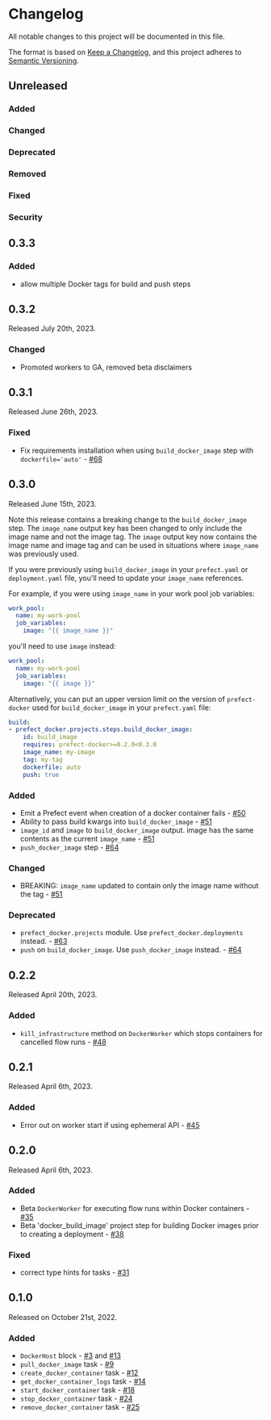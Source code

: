 # Changelog

All notable changes to this project will be documented in this file.

The format is based on [Keep a Changelog](https://keepachangelog.com/en/1.0.0/),
and this project adheres to [Semantic Versioning](https://semver.org/spec/v2.0.0.html).

## Unreleased

### Added

### Changed

### Deprecated

### Removed

### Fixed

### Security

## 0.3.3

### Added
- allow multiple Docker tags for build and push steps

## 0.3.2

Released July 20th, 2023.

### Changed
- Promoted workers to GA, removed beta disclaimers

## 0.3.1

Released June 26th, 2023.

### Fixed

- Fix requirements installation when using `build_docker_image` step with `dockerfile='auto'` - [#68](https://github.com/PrefectHQ/prefect-docker/pull/68)

## 0.3.0

Released June 15th, 2023.

Note this release contains a breaking change to the `build_docker_image` step. The `image_name` output key has been changed to only include the image name and not the image tag. The `image` output key now contains the image name and image tag and can be used in situations where `image_name` was previously used.

If you were previously using `build_docker_image` in your `prefect.yaml` or `deployment.yaml` file, you'll need to update your `image_name` references.

For example, if you were using `image_name` in your work pool job variables:

``` yaml
work_pool:
  name: my-work-pool
  job_variables:
    image: "{{ image_name }}"
```

you'll need to use `image` instead:

```yaml
work_pool:
  name: my-work-pool
  job_variables:
    image: "{{ image }}"
```

Alternatively, you can put an upper version limit on the version of `prefect-docker` used for `build_docker_image` in your `prefect.yaml` file:

```yaml
build:
- prefect_docker.projects.steps.build_docker_image:
    id: build_image
    requires: prefect-docker>=0.2.0<0.3.0
    image_name: my-image
    tag: my-tag
    dockerfile: auto
    push: true
```

### Added

- Emit a Prefect event when creation of a docker container fails - [#50](https://github.com/PrefectHQ/prefect-docker/pull/50)
- Ability to pass build kwargs into `build_docker_image` - [#51](https://github.com/PrefectHQ/prefect-docker/pull/51)
- `image_id` and `image` to `build_docker_image` output. image has the same contents as the current `image_name` - [#51](https://github.com/PrefectHQ/prefect-docker/pull/51)
- `push_docker_image` step - [#64](https://github.com/PrefectHQ/prefect-docker/pull/64)

### Changed

- BREAKING: `image_name` updated to contain only the image name without the tag - [#51](https://github.com/PrefectHQ/prefect-docker/pull/51)

### Deprecated

- `prefect_docker.projects` module. Use `prefect_docker.deployments` instead. - [#63](https://github.com/PrefectHQ/prefect-docker/pull/63)
- `push` on `build_docker_image`. Use `push_docker_image` instead. - [#64](https://github.com/PrefectHQ/prefect-docker/pull/64)


## 0.2.2

Released April 20th, 2023.

### Added

- `kill_infrastructure` method on `DockerWorker` which stops containers for cancelled flow runs  - [#48](https://github.com/PrefectHQ/prefect-docker/pull/48)

## 0.2.1

Released April 6th, 2023.

### Added

- Error out on worker start if using ephemeral API - [#45](https://github.com/PrefectHQ/prefect-docker/pull/35)

## 0.2.0

Released April 6th, 2023.

### Added

- Beta `DockerWorker` for executing flow runs within Docker containers - [#35](https://github.com/PrefectHQ/prefect-docker/pull/35)
- Beta 'docker_build_image' project step for building Docker images prior to creating a deployment - [#38](https://github.com/PrefectHQ/prefect-docker/pull/38)

### Fixed

- correct type hints for tasks - [#31](https://github.com/PrefectHQ/prefect-docker/issues/31)

## 0.1.0

Released on October 21st, 2022.

### Added

- `DockerHost` block - [#3](https://github.com/PrefectHQ/prefect-docker/pull/3) and [#13](https://github.com/PrefectHQ/prefect-docker/pull/13)
- `pull_docker_image` task - [#9](https://github.com/PrefectHQ/prefect-docker/pull/9)
- `create_docker_container` task - [#12](https://github.com/PrefectHQ/prefect-docker/pull/12)
- `get_docker_container_logs` task - [#14](https://github.com/PrefectHQ/prefect-docker/pull/14)
- `start_docker_container` task - [#18](https://github.com/PrefectHQ/prefect-docker/pull/18)
- `stop_docker_container` task - [#24](https://github.com/PrefectHQ/prefect-docker/pull/24)
- `remove_docker_container` task - [#25](https://github.com/PrefectHQ/prefect-docker/pull/25)
